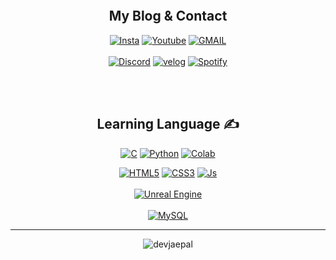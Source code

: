 <p align="center"><img align="center" src="https://ifh.cc/g/B5mAqN.png" alt=""></p>

<br><br>
<h2 align="center">My Blog & Contact</h2>
<p align="center"> 
  <a href="https://www.instagram.com/jaechane/"><img alt="Insta" src ="https://img.shields.io/badge/Instagram-E4405F.svg?&style=for-the-badge&logo=Instagram&logoColor=white"/></a>
  <a href="https://www.youtube.com/channel/UCZfp2GI6PfR7-6pn4OlqlPA"><img alt="Youtube" src ="https://img.shields.io/badge/Youtube-FF0000.svg?&style=for-the-badge&logo=Youtube&logoColor=white"/></a>
  <a href="mailto:wocks3254@gmail.com"><img alt="GMAIL" src ="https://img.shields.io/badge/Gmail-EA4335.svg?&style=for-the-badge&logo=Gmail&logoColor=white"/></a><br><br>
    <a href=""><img alt="Discord" src ="https://img.shields.io/badge/Discord-5865F2.svg?&style=for-the-badge&logo=Discord&logoColor=white"/></a>
   <a href="https://velog.io/@jaepal"><img alt="velog" src ="https://img.shields.io/badge/Velog-20C997.svg?&style=for-the-badge&logo=Velog&logoColor=white"/></a>
  <a href="https://open.spotify.com/user/315akziob73jvy6udr4gibs52khu"><img alt="Spotify" src ="https://img.shields.io/badge/Spotify-1DB954.svg?&style=for-the-badge&logo=Spotify&logoColor=white"/></a>
</p>
<br><br>

<h2 align="center"> Learning Language ✍</h2>

<p align="center">
  <a href=""><img alt="C" src ="https://img.shields.io/badge/C-A8B9CC.svg?&style=for-the-badge&logo=C&logoColor=white"/></a>
   <a href=""><img alt="Python" src ="https://img.shields.io/badge/Python-3776AB.svg?&style=for-the-badge&logo=Python&logoColor=white"/></a>
  <a href=""><img alt="Colab" src ="https://img.shields.io/badge/OpenCV-5C3EE8.svg?&style=for-the-badge&logo=OpenCV&logoColor=white"/></a>
  <br>
<p align="center">
   <a href=""><img alt="HTML5" src ="https://img.shields.io/badge/HTML5-E34F26.svg?&style=for-the-badge&logo=HTML5&logoColor=white"/></a>
  <a href=""><img alt="CSS3" src ="https://img.shields.io/badge/CSS3-1572B6.svg?&style=for-the-badge&logo=CSS3&logoColor=white"/></a>
  <a href=""><img alt="Js" src ="https://img.shields.io/badge/JavaScript-F7DF1E.svg?&style=for-the-badge&logo=JavaScript&logoColor=white"/></a><br><br>
  <a href=""><img alt="Unreal Engine" src ="https://img.shields.io/badge/Unreal Engine-0E1128.svg?&style=for-the-badge&logo=Unreal Engine&logoColor=white"/></a><br><br>
  <a href=""><img alt="MySQL" src ="https://img.shields.io/badge/MySQL-4479A1.svg?&style=for-the-badge&logo=MySQL&logoColor=white"/></a>
  <br>
 </p>
 
 ___
 
<p align="center"><img align="center" src="https://github-readme-stats.vercel.app/api?username=devjaepal&show_icons=true&locale=en" alt="devjaepal" /></p>

